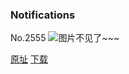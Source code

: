 ### Notifications
No.2555
![图片不见了~~~](https://imgs.xkcd.com/comics/notifications.png)

[原址](https://xkcd.com//2555) [下载](https://imgs.xkcd.com/comics/notifications.png)

